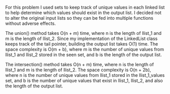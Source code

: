 For this problem I used sets to keep track of unique values in each linked list to help determine which values should exist in the output list. I decided not to alter the original input lists so they can be fed into multiple functions without adverse effects.

The union() method takes O(n + m) time, where n is the length of llist_1 and m is the length of llist_2. Since my implementation of the LinkedList class keeps track of the tail pointer, building the output list takes O(1) time. The space complexity is O(m + b), where m is the number of unique values from llist_1 and llist_2 stored in the seen set, and b is the length of the output list.

The intersection() method takes O(n + m) time, where n is the length of llist_1 and m is the length of llist_2. The space complexity is O(n + 2b), where n is the number of unique values from llist_1 stored in the llist_1_values set, and b is the number of unique values that exist in llist_1, llist_2, and also the length of the output list.